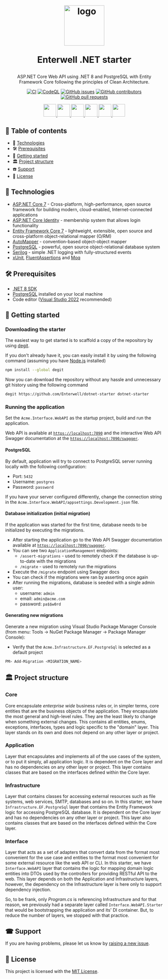<h1 align="center">
  <a style="display: inline-block;" href="https://enterwell.net" target="_blank">
    <picture>
      <source media="(prefers-color-scheme: dark)" srcset="http://dev.enterwell.space/EW_logo_white.svg">
      <img width="128" height="128" alt="logo" src="http://dev.enterwell.space/EW_logo_black.svg">
    </picture>
  </a>
  <p>Enterwell .NET starter</p>
</h1>

<div align="center">
  <p>ASP.NET Core Web API using .NET 8 and PostgreSQL with Entity Framework Core following the principles of Clean Architecture.</p>
  <div>

  [![CI](https://github.com/Enterwell/dotnet-starter/actions/workflows/CI.yml/badge.svg)](https://github.com/Enterwell/dotnet-starter/actions/workflows/CI.yml)
  [![CodeQL](https://github.com/Enterwell/dotnet-starter/actions/workflows/codeql-anaysis.yml/badge.svg)](https://github.com/Enterwell/dotnet-starter/actions/workflows/codeql-anaysis.yml)
  [![GitHub issues](https://img.shields.io/github/issues/Enterwell/dotnet-starter?color=0088ff)](https://github.com/Enterwell/dotnet-starter/issues)
  [![GitHub contributors](https://img.shields.io/github/contributors/Enterwell/dotnet-starter)](https://github.com/Enterwell/dotnet-starter/graphs/contributors)
  [![GitHub pull requests](https://img.shields.io/github/issues-pr/Enterwell/dotnet-starter?color=0088ff)](https://github.com/Enterwell/dotnet-starter/pulls)

  </div>
  <div>
    <a href="https://dotnet.microsoft.com" target="_blank">
      <img src="https://cdn.jsdelivr.net/gh/devicons/devicon/icons/dotnetcore/dotnetcore-original.svg" width="40" />
    </a>
    <a href="https://learn.microsoft.com/en-us/dotnet/csharp/" target="_blank">
      <img src="https://cdn.jsdelivr.net/gh/devicons/devicon/icons/csharp/csharp-original.svg" width="40" />
    </a>
    <a href="https://www.postgresql.org/" target="_blank">
      <img src="https://cdn.jsdelivr.net/gh/devicons/devicon/icons/postgresql/postgresql-plain.svg" width="40" />
    </a>
    <a href="https://xunit.net/" target="_blank">
      <img src="https://avatars.githubusercontent.com/u/2092016" width="40" />
    </a>
    <a href="https://automapper.org/" target="_blank">
      <img src="https://avatars.githubusercontent.com/u/890883" width="40" />
    </a>
    <a href="https://github.com/moq/moq" target="_blank">
      <img src="https://avatars.githubusercontent.com/u/1434934" width="40" />
    </a>
  </div>
</div>

## 📖 Table of contents
+ 🚀 [Technologies](#-technologies)
+ 🛠️ [Prerequisites](#-prerequisites)
+ 🔰 [Getting started](#-getting-started)
+ 🏛️ [Project structure](#-project-structure)
+ ☎️ [Support](#-support)
+ 🪪 [License](#-license)

## 🚀 Technologies
+ [ASP.NET Core 7](https://learn.microsoft.com/en-us/aspnet/core/introduction-to-aspnet-core?view=aspnetcore-7.0) - Cross-platform, high-performance, open source framework for building modern, cloud-enabled, Internet-connected applications
+ [ASP.NET Core Identity](https://learn.microsoft.com/en-us/aspnet/core/security/authentication/identity?view=aspnetcore-7.0&tabs=visual-studio) - membership system that allows login functionality
+ [Entity Framework Core 7](https://learn.microsoft.com/en-us/ef/core/) - lightweight, extensible, open source and cross-platform object-relational mapper (O/RM)
+ [AutoMapper](https://automapper.org/) - convention-based object-object mapper
+ [PostgreSQL](https://www.postgresql.org/) - powerful, open source object-relational database system
+ [Serilog](https://serilog.net/) - simple .NET logging with fully-structured events
+ [xUnit](https://xunit.net/), [FluentAssertions](https://fluentassertions.com/) and [Moq](https://github.com/moq)

## 🛠 Prerequisites
+ [.NET 8 SDK](https://dotnet.microsoft.com/en-us/download/dotnet/8.0)
+ [PostgreSQL](https://www.postgresql.org/) installed on your local machine
+ Code editor ([Visual Studio 2022](https://visualstudio.microsoft.com/vs/) recommended)

## 🔰 Getting started

### Downloading the starter
The easiest way to get started is to scaffold a copy of the repository by using [degit](https://github.com/Rich-Harris/degit).

If you don't already have it, you can easily install it by using the following command (assuming you have [Node.js](https://nodejs.org/en) installed)

```bash
npm install --global degit
```

Now you can download the repository without any hassle and unnecessary git history using the following command

```bash
degit https://github.com/Enterwell/dotnet-starter dotnet-starter
```

### Running the application
Set the `Acme.Interface.WebAPI` as the startup project, build and run the application.

Web API is available at [`https://localhost:7090`](https://localhost:7090) and the interactive Web API Swagger documentation at the [`https://localhost:7090/swagger`](https://localhost:7090/swagger).

#### PostgreSQL

By default, application will try to connect to PostgreSQL server running locally with the following configuration:
+ Port: `5432`
+ Username: `postgres`
+ Password: `password`

If you have your server configured differently, change the connection string in the `Acme.Interface.WebAPI/appsettings.Development.json` file.

#### Database initialization (initial migration)

If the application was started for the first time, database needs to be initialized by executing the migrations.

+ After starting the application go to the Web API Swagger documentation available at [`https://localhost:7090/swagger`](https://localhost:7090/swagger).
+ You can see two `ApplicationManagement` endpoints:
  + `/assert-migrations` - used to remotely check if the database is up-to-date with the migrations
  + `/migrate` - used to remotely run the migrations
+ Execute the `/migrate` endpoint using Swagger docs
+ You can check if the migrations were ran by asserting once again
+ After running the migrations, database is seeded with a single admin user:
  + username: `admin`
  + email: `admin@acme.com`
  + password: `pa$$w0rd`

#### Generating new migrations

Generate a new migration using Visual Studio Package Manager Console (from menu: Tools -> NuGet Package Manager -> Package Manager Console):

+ Verify that the `Acme.Infrastructure.EF.PostgreSql` is selected as a default project

```powershell
PM> Add-Migration <MIGRATION_NAME>
```

## 🏛 Project structure

### Core
Core encapsulate *enterprise wide* business rules or, in simpler terms, core entities that are the business objects of the application. They encapsulate the most general and high-level rules. They are the least likely to change when something external changes.
This contains all entities, enums, exceptions, interfaces, types and logic specific to the "domain" layer. This layer stands on its own and does not depend on any other layer or project.

### Application
Layer that encapsulates and implements all of the use cases of the system, or to put it simply, all application logic. It is dependent on the Core layer and has no dependencies on any other layer or project. This layer contains classes that are based on the interfaces defined within the Core layer.

### Infrastructure
Layer that contains classes for accessing external resources such as file systems, web services, SMTP, databases and so on. In this starter, we have `Infrastructure.EF.PostgreSql` layer that contains the Entity Framework logic for accessing PostgreSQL database. It is dependent on the Core layer and has no dependencies on any other layer or project. This layer also contains classes that are based on the interfaces defined within the Core layer.

### Interface
Layer that acts as a set of adapters that convert data from the format most convenient for the use case and entities to the format most convenient for some external resource like the web API or CLI. In this starter, we have `Interface.WebAPI` layer that contains the logic for mapping domain logic entities into DTOs used by the controllers for providing RESTful API to the web. This layer depends on both the Application and Infrastructure layers, however, the dependency on the Infrastructure layer is here only to support dependency injection.

So, to be frank, only *Program.cs* is referencing Infrastructure and for that reason, we previously had a separate layer called `Interface.WebAPI.Starter` that would be bootstrapping the application and its' DI container. But, to reduce the number of layers, we stopped with that practice.

## ☎ Support
If you are having problems, please let us know by [raising a new issue](https://github.com/Enterwell/dotnet-starter/issues/new).

## 🪪 License
This project is licensed with the [MIT License](LICENSE).